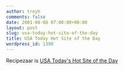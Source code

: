 ```yaml
---
author: troyh
comments: false
date: 2001-08-08 07:00:00+00:00
layout: post
slug: usa-today-hot-site-of-the-day
title: USA Today Hot Site of the Day
wordpress_id: 1390
---
```


Recipezaar is [USA Today's Hot Site of the Day](http://www.usatoday.com/life/cyber/ch.htm)
